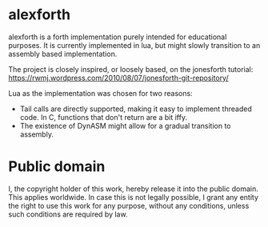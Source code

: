 # alexforth

alexforth is a forth implementation purely intended for educational purposes.
It is currently implemented in lua, but might slowly transition to an assembly
based implementation.

The project is closely inspired, or loosely based, on the jonesforth tutorial:
https://rwmj.wordpress.com/2010/08/07/jonesforth-git-repository/

Lua as the implementation was chosen for two reasons:
- Tail calls are directly supported, making it easy to implement threaded code. In
  C, functions that don't return are a bit iffy.
- The existence of DynASM might allow for a gradual transition to assembly.

# Public domain

I, the copyright holder of this work, hereby release it into the public domain.
This applies worldwide. In case this is not legally possible, I grant any entity
the right to use this work for any purpose, without any conditions, unless such
conditions are required by law.